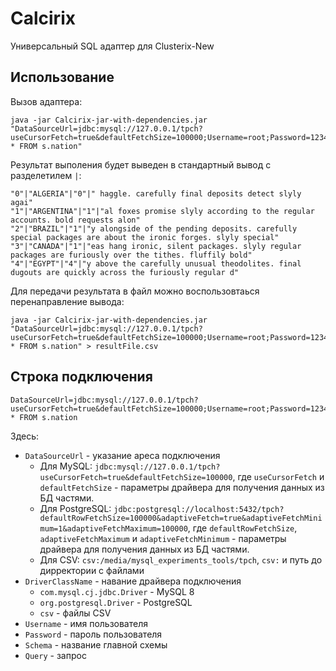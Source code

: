 # Calcirix

Универсальный SQL адаптер для Clusterix-New

## Использование

Вызов адаптера:

```shell
java -jar Calcirix-jar-with-dependencies.jar "DataSourceUrl=jdbc:mysql://127.0.0.1/tpch?useCursorFetch=true&defaultFetchSize=100000;Username=root;Password=123456;Schema=s;DriverClassName=com.mysql.cj.jdbc.Driver;Query=SELECT * FROM s.nation"
```

Результат выполения будет выведен в стандартный вывод с разделетилем `|`:

```text
"0"|"ALGERIA"|"0"|" haggle. carefully final deposits detect slyly agai"
"1"|"ARGENTINA"|"1"|"al foxes promise slyly according to the regular accounts. bold requests alon"
"2"|"BRAZIL"|"1"|"y alongside of the pending deposits. carefully special packages are about the ironic forges. slyly special" 
"3"|"CANADA"|"1"|"eas hang ironic, silent packages. slyly regular packages are furiously over the tithes. fluffily bold"
"4"|"EGYPT"|"4"|"y above the carefully unusual theodolites. final dugouts are quickly across the furiously regular d"
```

Для передачи результата в файл можно воспользовтаься перенаправление вывода:

```shell
java -jar Calcirix-jar-with-dependencies.jar "DataSourceUrl=jdbc:mysql://127.0.0.1/tpch?useCursorFetch=true&defaultFetchSize=100000;Username=root;Password=123456;Schema=s;DriverClassName=com.mysql.cj.jdbc.Driver;Query=SELECT * FROM s.nation" > resultFile.csv
```

## Строка подключения

```
DataSourceUrl=jdbc:mysql://127.0.0.1/tpch?useCursorFetch=true&defaultFetchSize=100000;Username=root;Password=123456;Schema=s;DriverClassName=com.mysql.cj.jdbc.Driver;Query=SELECT * FROM s.nation
```

Здесь:
- `DataSourceUrl` - указание ареса подключения
  - Для MySQL: `jdbc:mysql://127.0.0.1/tpch?useCursorFetch=true&defaultFetchSize=100000`, где `useCursorFetch` и `defaultFetchSize` - параметры драйвера для получения данных из БД частями.
  - Для PostgreSQL: `jdbc:postgresql://localhost:5432/tpch?defaultRowFetchSize=100000&adaptiveFetch=true&adaptiveFetchMinimum=1&adaptiveFetchMaximum=100000`, где `defaultRowFetchSize`, `adaptiveFetchMaximum` и `adaptiveFetchMinimum` - параметры драйвера для получения данных из БД частями.
  - Для CSV: `csv:/media/mysql_experiments_tools/tpch`, `csv:` и путь до дирректории с файлами
- `DriverClassName` - навание драйвера подключения
  - `com.mysql.cj.jdbc.Driver` - MySQL 8
  - `org.postgresql.Driver` - PostgreSQL
  - `csv` - файлы CSV
- `Username` - имя пользователя
- `Password` - пароль пользователя
- `Schema` - название главной схемы
- `Query` - запрос

